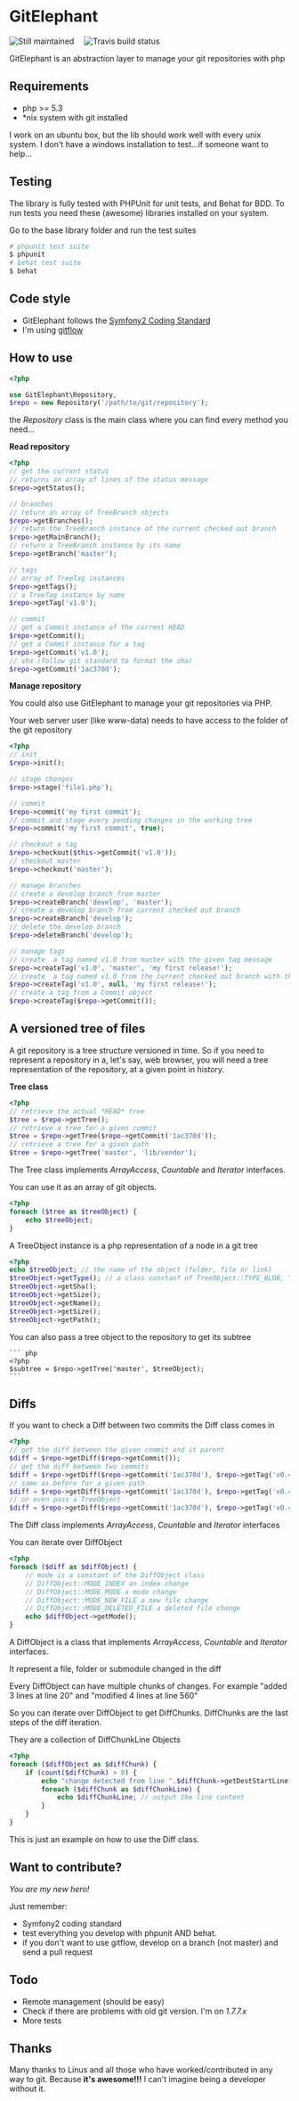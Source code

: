GitElephant
===========

<img src="http://stillmaintained.com/matteosister/GitElephant.png" alt="Still maintained" title="Still maintained" />
<img style="padding-left: 1em" src="https://secure.travis-ci.org/matteosister/GitElephant.png" alt="Travis build status" title="Travis build status" />

GitElephant is an abstraction layer to manage your git repositories with php

Requirements
------------

- php >= 5.3
- *nix system with git installed

I work on an ubuntu box, but the lib should work well with every unix system. I don't have a windows installation to test...if someone want to help...

Testing
-------

The library is fully tested with PHPUnit for unit tests, and Behat for BDD. To run tests you need these (awesome) libraries installed on your system.

Go to the base library folder and run the test suites

``` bash
# phpunit test suite
$ phpunit
# behat test suite
$ behat
```

Code style
----------

* GitElephant follows the [Symfony2 Coding Standard](https://github.com/opensky/Symfony2-coding-standard)
* I'm using [gitflow](https://github.com/nvie/gitflow)

How to use
----------

``` php
<?php

use GitElephant\Repository,
$repo = new Repository('/path/to/git/repository');
```

the *Repository* class is the main class where you can find every method you need...

 **Read repository**

``` php
<?php
// get the current status
// returns an array of lines of the status message
$repo->getStatus();

// branches
// return an array of TreeBranch objects
$repo->getBranches();
// return the TreeBranch instance of the current checked out branch
$repo->getMainBranch();
// return a TreeBranch instance by its name
$repo->getBranch('master');

// tags
// array of TreeTag instances
$repo->getTags();
// a TreeTag instance by name
$repo->getTag('v1.0');

// commit
// get a Commit instance of the current HEAD
$repo->getCommit();
// get a Commit instance for a tag
$repo->getCommit('v1.0');
// sha (follow git standard to format the sha)
$repo->getCommit('1ac370d');
```

**Manage repository**

You could also use GitElephant to manage your git repositories via PHP.

Your web server user (like www-data) needs to have access to the folder of the git repository

``` php
<?php
// init
$repo->init();

// stage changes
$repo->stage('file1.php');

// commit
$repo->commit('my first commit');
// commit and stage every pending changes in the working tree
$repo->commit('my first commit', true);

// checkout a tag
$repo->checkout($this->getCommit('v1.0'));
// checkout master
$repo->checkout('master');

// manage branches
// create a develop branch from master
$repo->createBranch('develop', 'master');
// create a develop branch from current checked out branch
$repo->createBranch('develop');
// delete the develop branch
$repo->deleteBranch('develop');

// manage tags
// create  a tag named v1.0 from master with the given tag message
$repo->createTag('v1.0', 'master', 'my first release!');
// create  a tag named v1.0 from the current checked out branch with the given tag message
$repo->createTag('v1.0', null, 'my first release!');
// create a tag from a Commit object
$repo->createTag($repo->getCommit());
```

A versioned tree of files
-------------------------

A git repository is a tree structure versioned in time. So if you need to represent a repository in a, let's say, web browser, you will need
a tree representation of the repository, at a given point in history.

**Tree class**

``` php
<?php
// retrieve the actual *HEAD* tree
$tree = $repo->getTree();
// retrieve a tree for a given commit
$tree = $repo->getTree($repo->getCommit('1ac370d'));
// retrieve a tree for a given path
$tree = $repo->getTree('master', 'lib/vendor');
```

The Tree class implements *ArrayAccess*, *Countable* and *Iterator* interfaces.

You can use it as an array of git objects.

``` php
<?php
foreach ($tree as $treeObject) {
    echo $treeObject;
}
```

A TreeObject instance is a php representation of a node in a git tree

``` php
<?php
echo $treeObject; // the name of the object (folder, file or link)
$treeObject->getType(); // a class constanf of TreeObject::TYPE_BLOB, TreeObject::TYPE_TREE and TreeObject::TYPE_LINK
$treeObject->getSha();
$treeObject->getSize();
$treeObject->getName();
$treeObject->getSize();
$treeObject->getPath();
```

You can also pass a tree object to the repository to get its subtree

    ``` php
    <?php
    $subtree = $repo->getTree('master', $treeObject);
    ```

Diffs
-----

If you want to check a Diff between two commits the Diff class comes in

``` php
<?php
// get the diff between the given commit and it parent
$diff = $repo->getDiff($repo->getCommit());
// get the diff between two commits
$diff = $repo->getDiff($repo->getCommit('1ac370d'), $repo->getTag('v0.4'));
// same as before for a given path
$diff = $repo->getDiff($repo->getCommit('1ac370d'), $repo->getTag('v0.4'), 'lib/vendor');
// or even pass a TreeObject
$diff = $repo->getDiff($repo->getCommit('1ac370d'), $repo->getTag('v0.4'), $treeObject);
```

The Diff class implements *ArrayAccess*, *Countable* and *Iterator* interfaces

You can iterate over DiffObject

``` php
<?php
foreach ($diff as $diffObject) {
    // mode is a constant of the DiffObject class
    // DiffObject::MODE_INDEX an index change
    // DiffObject::MODE_MODE a mode change
    // DiffObject::MODE_NEW_FILE a new file change
    // DiffObject::MODE_DELETED_FILE a deleted file change
    echo $diffObject->getMode();
}
```

A DiffObject is a class that implements *ArrayAccess*, *Countable* and *Iterator* interfaces.

It represent a file, folder or submodule changed in the diff

Every DiffObject can have multiple chunks of changes. For example "added 3 lines at line 20" and "modified 4 lines at line 560"

So you can iterate over DiffObject to get DiffChunks. DiffChunks are the last steps of the diff iteration.

They are a collection of DiffChunkLine Objects

``` php
<?php
foreach ($diffObject as $diffChunk) {
    if (count($diffChunk) > 0) {
        echo "change detected from line ".$diffChunk->getDestStartLine()." to ".$diffChunk->getDestEndLine();
        foreach ($diffChunk as $diffChunkLine) {
            echo $diffChunkLine; // output the line content
        }
    }
}
```

This is just an example on how to use the Diff class.

Want to contribute?
-------------------

*You are my new hero!*

Just remember:

* Symfony2 coding standard
* test everything you develop with phpunit AND behat.
* if you don't want to use gitflow, develop on a branch (not master) and send a pull request


Todo
----

* Remote management (should be easy)
* Check if there are problems with old git version. I'm on *1.7.7.x*
* More tests

Thanks
------

Many thanks to Linus and all those who have worked/contributed in any way to git.
Because **it's awesome!!!** I can't imagine being a developer without it.
